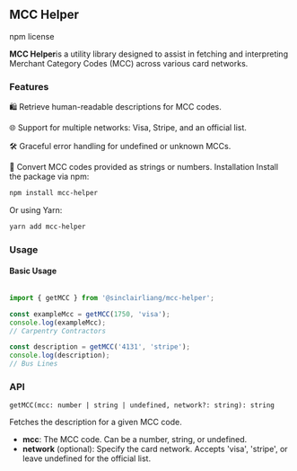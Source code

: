 ## MCC Helper

npm
license

**MCC Helper**is a utility library designed to assist in fetching and interpreting Merchant Category Codes (MCC) across various card networks.

### Features
🛍️ Retrieve human-readable descriptions for MCC codes.

🌐 Support for multiple networks: Visa, Stripe, and an official list.

🛠️ Graceful error handling for undefined or unknown MCCs.

🔄 Convert MCC codes provided as strings or numbers.
Installation
Install the package via npm:

```bash
npm install mcc-helper
```
Or using Yarn:

```bash
yarn add mcc-helper
```

### Usage
#### Basic Usage
```typescript

import { getMCC } from '@sinclairliang/mcc-helper';

const exampleMcc = getMCC(1750, 'visa');
console.log(exampleMcc);  
// Carpentry Contractors

const description = getMCC('4131', 'stripe');
console.log(description);  
// Bus Lines
```

### API
`getMCC(mcc: number | string | undefined, network?: string): string`

Fetches the description for a given MCC code.

- **mcc**: The MCC code. Can be a number, string, or undefined.
- **network** (optional): Specify the card network. Accepts 'visa', 'stripe', or leave undefined for the official list.
